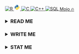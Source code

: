 <p align="left"> 
    <a href="https://www.r-project.org" target="_blank" rel="noreferrer"> 
        <img src="https://www.r-project.org/logo/Rlogo.svg" alt="R" width="20" height="20"/>
    </a> 
    <a href="https://www.python.org" target="_blank" rel="noreferrer"> 
        <img src="https://raw.githubusercontent.com/devicons/devicon/master/icons/python/python-original.svg" alt="Python" width="20" height="20"/> 
    </a> 
    <a href="https://www.iso.org/standard/74528.html" target="_blank" rel="noreferrer"> 
        <img src="https://upload.wikimedia.org/wikipedia/commons/1/18/C_Programming_Language.svg" alt="C" width="20" height="20"/> 
    </a> 
    <a href="https://isocpp.org/" target="_blank" rel="noreferrer"> 
        <img src="https://upload.wikimedia.org/wikipedia/commons/1/18/ISO_C%2B%2B_Logo.svg" alt="C++" width="20" height="20"/> 
    </a> 
    <a href="https://www.iso.org/standard/63555.html" target="_blank" rel="noreferrer"> 
        <img src="https://db.cs.uni-tuebingen.de/teaching/ws2223/sql-is-a-programming-language/logo.svg" alt="SQL" width="20" height="20"/> 
    </a> 
    <a href="https://www.modular.com/max/mojo" target="_blank" rel="noreferrer" style="vertical-align: middle; line-height: 10px;"> 
        Mojo 🔥
    </a> 
<h3>
    <details><summary> <b> READ ME </i> </summary> 

- 📄 Check out my [Resume](https://drive.google.com/file/d/1JNinbURWIKpa2txnFc6QqEAOEW1o87J2/view?usp=sharing)
- 👨‍💻 Explore my projects in my [Portf~~e~~lio](https://www.datascienceportfol.io/karnaksp)
- 🔬 Read my scientific work in the field of [ornithology](https://www.biosoil.ru/Employee/irinyakov)
</details>
</h3>

<h3> <details>
    <summary> <b> WRITE ME </i> </summary> 

[![Telegram](https://img.shields.io/badge/telegram-%2312100E.svg?&style=for-the-badge&logo=telegram&logoColor=white)](https://t.me/calmeds)
[![Email](https://img.shields.io/badge/email-%23EA4335.svg?&style=for-the-badge&logo=gmail&logoColor=white)](mailto:irinyakov2016@yandex.ru)
[![Kaggle](https://img.shields.io/badge/kaggle-%2320BEFF.svg?&style=for-the-badge&logo=kaggle&logoColor=white)](https://kaggle.com/akscent)
</details>
</h3>

<h3> <details>
  <summary> <b> STAT ME</i> </summary>

  ![Github Langs By karnaksp](https://github-readme-stats-seven-psi-45.vercel.app/api/top-langs/?username=karnaksp&size_weight=0.5&count_weight=0.5&langs_count=8&layout=compact)
-----

